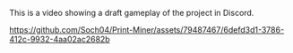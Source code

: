 This is a video showing a draft gameplay of the project in Discord. 


https://github.com/Soch04/Print-Miner/assets/79487467/6defd3d1-3786-412c-9932-4aa02ac2682b


